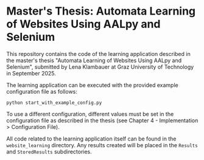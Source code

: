 # Master's Thesis: Automata Learning of Websites Using AALpy and Selenium

This repository contains the code of the learning application described in the master's thesis "Automata Learning of Websites Using AALpy and Selenium", submitted by Lena Klambauer at Graz University of Technology in September 2025.

The learning application can be executed with the provided example configuration file as follows:

```
python start_with_example_config.py
```

To use a different configuration, different values must be set in the configuration file as described in the thesis (see Chapter 4 - Implementation > Configuration File).

All code related to the learning application itself can be found in the `website_learning` directory. Any results created will be placed in the `Results` and `StoredResults` subdirectories.